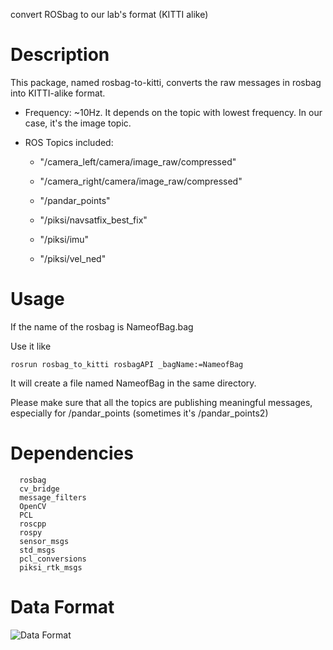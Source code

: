 convert ROSbag to our lab's format (KITTI alike)

# Description

This package, named rosbag-to-kitti, converts the raw messages in rosbag into KITTI-alike format. 

  - Frequency: ~10Hz. It depends on the topic with lowest frequency. In our case, it's the image topic.
  
  - ROS Topics included:
  
    - "/camera_left/camera/image_raw/compressed"
    
    - "/camera_right/camera/image_raw/compressed"
    
    - "/pandar_points"
    
    - "/piksi/navsatfix_best_fix"
    
    - "/piksi/imu"
    
    - "/piksi/vel_ned"
    
# Usage

If the name of the rosbag is NameofBag.bag

Use it like

```
rosrun rosbag_to_kitti rosbagAPI _bagName:=NameofBag
```

It will create a file named NameofBag in the same directory.

Please make sure that all the topics are publishing meaningful messages, especially for /pandar_points (sometimes it's /pandar_points2)

# Dependencies

```
  rosbag
  cv_bridge
  message_filters
  OpenCV
  PCL
  roscpp
  rospy
  sensor_msgs
  std_msgs
  pcl_conversions
  piksi_rtk_msgs
```

# Data Format

![Data Format](https://github.com/zhao-lab/-trafficnet-2.0/blob/master/preprocess/DataFormat.jpg)
